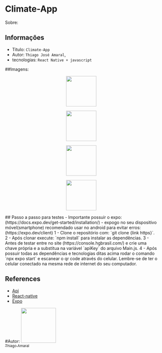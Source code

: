 # Climate-App

Sobre:

## Informações

- Título: `Climate-App`
- Autor: `Thiago José Amaral`,
- tecnologias: `React Native + javascript`

##Imagens:

<p align="center">
  <img style="width:100; hight:200;" src="https://github.com/Tjaos/climate-app/blob/main/assets/printscreens/diaLimpo.jpeg" />
</p>
<p align="center">
  <img style="width:100; hight:200;" src="https://github.com/Tjaos/climate-app/blob/main/assets/printscreens/joaoPessoa.jpeg" />
</p>
<p align="center">
  <img style="width:100; hight:200;" src="https://github.com/Tjaos/climate-app/blob/main/assets/printscreens/jaboataoNoite.jpeg" />
</p>
<p align="center">  
  <img style="width:100; hight:200;" src="https://github.com/Tjaos/climate-app/blob/main/assets/printscreens/jaboataoNoite1.jpeg" />
</p>
## Passo a passo para testes
- Importante possuir o expo: (https://docs.expo.dev/get-started/installation/)
- expogo no seu dispositivo móvel(smartphone) recomendado usar 
 no android para evitar erros: (https://expo.dev/client)
1 - Clone o repositório com: `git clone {link https}`.
2 - Após clonar execute: `npm install` para instalar as dependências.
3 - Antes de testar entre no site (https://console.hgbrasil.com/) e crie uma
chave própria e a substitua na variável `apiKey` do arquivo Main.js.
4 - Após possuir todas as dependências e tecnologias ditas acima
rodar o comando `npx expo start` e escanear o qr code através do celular.
Lembre-se de ter o celular conectado na mesma rede de internet do seu computador.

## References

- [Api](https://console.hgbrasil.com/)
- [React-native](https://reactnative.dev/)
- [Expo](https://expo.dev/)

#Autor:
[<img src="https://avatars.githubusercontent.com/u/92883620?v=4" width=115><br><sub>Thiago Amaral</sub>](https://github.com/Tjaos)
